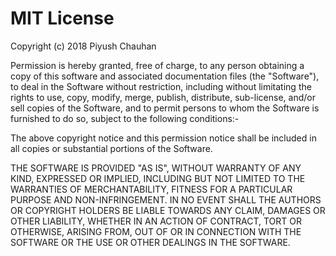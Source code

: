 # MIT License

Copyright (c) 2018 Piyush Chauhan

Permission is hereby granted, free of charge, to any person obtaining a copy
of this software and associated documentation files (the "Software"), to deal
in the Software without restriction, including without limitating the rights
to use, copy, modify, merge, publish, distribute, sub-license, and/or sell
copies of the Software, and to permit persons to whom the Software is
furnished to do so, subject to the following conditions:-

The above copyright notice and this permission notice shall be included in all
copies or substantial portions of the Software.

THE SOFTWARE IS PROVIDED "AS IS", WITHOUT WARRANTY OF ANY KIND, EXPRESSED OR
IMPLIED, INCLUDING BUT NOT LIMITED TO THE WARRANTIES OF MERCHANTABILITY,
FITNESS FOR A PARTICULAR PURPOSE AND NON-INFRINGEMENT. IN NO EVENT SHALL THE
AUTHORS OR COPYRIGHT HOLDERS BE LIABLE TOWARDS ANY CLAIM, DAMAGES OR OTHER
LIABILITY, WHETHER IN AN ACTION OF CONTRACT, TORT OR OTHERWISE, ARISING FROM,
OUT OF OR IN CONNECTION WITH THE SOFTWARE OR THE USE OR OTHER DEALINGS IN THE
SOFTWARE.
